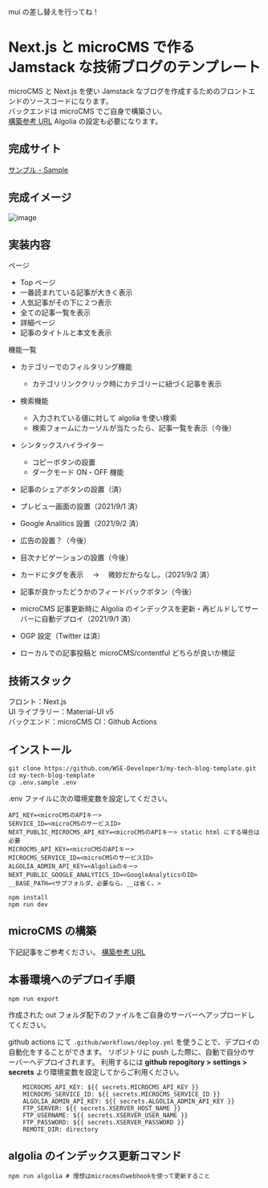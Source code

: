mui の差し替えを行ってね！

# Next.js と microCMS で作る Jamstack な技術ブログのテンプレート

microCMS と Next.js を使い Jamstack なブログを作成するためのフロントエンドのソースコードになります。  
バックエンドは microCMS でご自身で構築さい。  
[構築参考 URL](https://paths-are.com/archives/1961)
Algolia の設定も必要になります。

## 完成サイト

[サンプル - Sample](https://blog.paths-are.com/)

## 完成イメージ

![image](https://user-images.githubusercontent.com/70325458/131208090-2aff9b74-32f2-4669-9a74-52bd2d727448.png)

## 実装内容

ページ

- Top ページ
- 一番読まれている記事が大きく表示
- 人気記事がその下に２つ表示
- 全ての記事一覧を表示
- 詳細ページ
- 記事のタイトルと本文を表示

機能一覧

- カテゴリーでのフィルタリング機能

  - カテゴリリンククリック時にカテゴリーに紐づく記事を表示

- 検索機能

  - 入力されている値に対して algolia を使い検索
  - 検索フォームにカーソルが当たったら、記事一覧を表示（今後）

- シンタックスハイライター

  - コピーボタンの設置
  - ダークモード ON・OFF 機能

- 記事のシェアボタンの設置（済）
- プレビュー画面の設置（2021/9/1 済）
- Google Analitics 設置（2021/9/2 済）
- 広告の設置？（今後）
- 目次ナビゲーションの設置（今後）
- カードにタグを表示　 → 　微妙だからなし。（2021/9/2 済）
- 記事が良かったどうかのフィードバックボタン（今後）
- microCMS 記事更新時に Algolia のインデックスを更新・再ビルドしてサーバーに自動デプロイ（2021/9/1 済）
- OGP 設定（Twitter は済）
- ローカルでの記事投稿と microCMS/contentful どちらが良いか検証

## 技術スタック

フロント：Next.js  
UI ライブラリー：Material-UI v5  
バックエンド：microCMS
CI：Github Actions

## インストール

```shell
git clone https://github.com/WSE-Developer3/my-tech-blog-template.git
cd my-tech-blog-template
cp .env.sample .env
```

.env ファイルに次の環境変数を設定してください。

```.env
API_KEY=<microCMSのAPIキー>
SERVICE_ID=<microCMSのサービスID>
NEXT_PUBLIC_MICROCMS_API_KEY=<microCMSのAPIキー> static html にする場合は必要
MICROCMS_API_KEY=<microCMSのAPIキー>
MICROCMS_SERVICE_ID=<microCMSのサービスID>
ALGOLIA_ADMIN_API_KEY=<Algoliaのキー>
NEXT_PUBLIC_GOOGLE_ANALYTICS_ID=<GoogleAnalyticsのID>
__BASE_PATH=<サブフォルダ、必要なら。__は省く。>
```

```ローカル環境構築
npm install
npm run dev
```

## microCMS の構築

下記記事をご参考ください。
[構築参考 URL](https://paths-are.com/archives/1961)

## 本番環境へのデプロイ手順

```
npm run export
```

作成された out フォルダ配下のファイルをご自身のサーバーへアップロードしてください。

github actions にて
`.github/workflows/deploy.yml` を使うことで、デプロイの自動化をすることができます。
リポジトリに push した際に、自動で自分のサーバーへデプロイされます。
利用するには **github repogitory > settings > secrets** より環境変数を設定してからご利用ください。

```yml:デプロイ自動化に必要な環境変数
    MICROCMS_API_KEY: ${{ secrets.MICROCMS_API_KEY }}
    MICROCMS_SERVICE_ID: ${{ secrets.MICROCMS_SERVICE_ID }}
    ALGOLIA_ADMIN_API_KEY: ${{ secrets.ALGOLIA_ADMIN_API_KEY }}
    FTP_SERVER: ${{ secrets.XSERVER_HOST_NAME }}
    FTP_USERNAME: ${{ secrets.XSERVER_USER_NAME }}
    FTP_PASSWORD: ${{ secrets.XSERVER_PASSWORD }}
    REMOTE_DIR: directory
```

## algolia のインデックス更新コマンド

```shell
npm run algolia # 理想はmicrocmsのwebhookを使って更新すること
```

<!-- ・静的ファイル配信ホスティングサービスをご利用の場合は
out ディレクトリのファイルを本番環境にアップロード
・node.js が入っているサーバーを契約している場合は
各公式サイトを基にデプロイ -->
